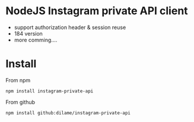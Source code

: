 # NodeJS Instagram private API client

  - support authorization header & session reuse
  - 184 version
  - more comming....



# Install

From npm

```
npm install instagram-private-api
```

From github

```
npm install github:dilame/instagram-private-api
```